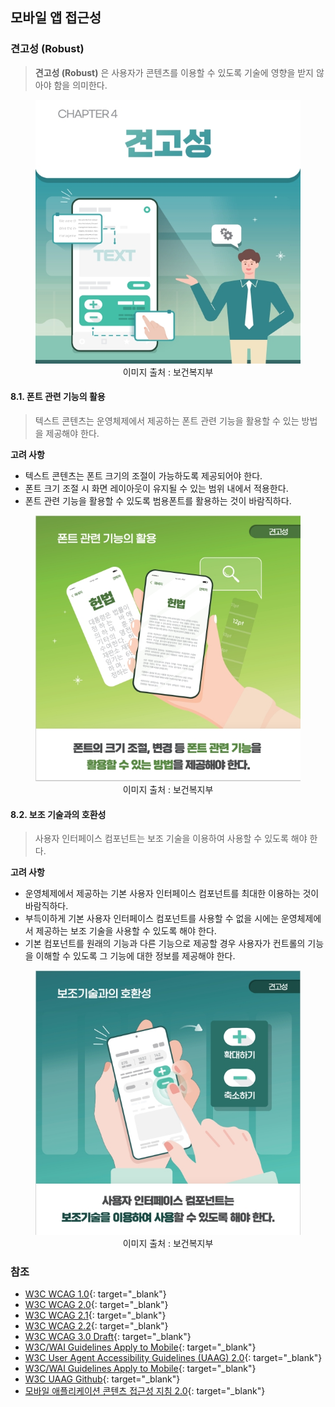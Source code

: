 ## 모바일 앱 접근성

### **견고성 (Robust)**
>**견고성 (Robust)** 은 사용자가 콘텐츠를 이용할 수 있도록 기술에 영향을 받지 않아야 함을 의미한다.

<figure aria-hidden="true" style="text-align:center">
   <img src="./../../images/mcag/8.Robust.jpg" alt="견고성">
   <figcaption>이미지 출처 : 보건복지부</figcaption>
</figure>


#### 8.1. 폰트 관련 기능의 활용
> 텍스트 콘텐츠는 운영체제에서 제공하는 폰트 관련 기능을 활용할 수 있는 방법을 제공해야 한다.   

**고려 사항**
- 텍스트 콘텐츠는 폰트 크기의 조절이 가능하도록 제공되어야 한다.   
- 폰트 크기 조절 시 화면 레이아웃이 유지될 수 있는 범위 내에서 적용한다.   
- 폰트 관련 기능을 활용할 수 있도록 범용폰트를 활용하는 것이 바람직하다.   


<figure aria-hidden="true" style="text-align:center">
   <img src="./../../images/mcag/8.1.Global-Font.jpg" alt="폰트 관련 기능의 활용">
   <figcaption>이미지 출처 : 보건복지부</figcaption>
</figure>

#### 8.2. 보조 기술과의 호환성
> 사용자 인터페이스 컴포넌트는 보조 기술을 이용하여 사용할 수 있도록 해야 한다.   

**고려 사항**
- 운영체제에서 제공하는 기본 사용자 인터페이스 컴포넌트를 최대한 이용하는 것이 바람직하다.   
- 부득이하게 기본 사용자 인터페이스 컴포넌트를 사용할 수 없을 시에는 운영체제에서 제공하는 보조 기술을 사용할 수 있도록 해야 한다.   
- 기본 컴포넌트를 원래의 기능과 다른 기능으로 제공할 경우 사용자가 컨트롤의 기능을 이해할 수 있도록 그 기능에 대한 정보를 제공해야 한다.   


<figure aria-hidden="true" style="text-align:center">
   <img src="./../../images/mcag/8.2.Compatible.jpg" alt="보조 기술과의 호환성">
   <figcaption>이미지 출처 : 보건복지부</figcaption>
</figure>


### 참조
- [W3C WCAG 1.0](https://www.w3.org/TR/WCAG10/){: target="_blank"}   
- [W3C WCAG 2.0](https://www.w3.org/TR/WCAG20/){: target="_blank"}   
- [W3C WCAG 2.1](https://www.w3.org/TR/WCAG21/){: target="_blank"}   
- [W3C WCAG 2.2](https://www.w3.org/TR/WCAG22/){: target="_blank"}    
- [W3C WCAG 3.0 Draft](https://www.w3.org/TR/2021/WD-wcag-3.0-20210121/){: target="_blank"}   
- [W3C/WAI Guidelines Apply to Mobile](https://www.w3.org/TR/2015/WD-mobile-accessibility-mapping-20150226/){: target="_blank"}    
- [W3C User Agent Accessibility Guidelines (UAAG) 2.0](https://www.w3.org/TR/UAAG20/){: target="_blank"}    
- [W3C/WAI Guidelines Apply to Mobile](https://www.w3.org/TR/IMPLEMENTING-UAAG20/mobile.html){: target="_blank"}   
- [W3C UAAG Github](https://github.com/w3c/UAAG){: target="_blank"}   
- [모바일 애플리케이션 콘텐츠 접근성 지침 2.0](http://www.webwatch.or.kr/pds/(KS%20X%203253)%EB%AA%A8%EB%B0%94%EC%9D%BC%20%EC%95%A0%ED%94%8C%EB%A6%AC%EC%BC%80%EC%9D%B4%EC%85%98%20%EC%BD%98%ED%85%90%EC%B8%A0%20%EC%A0%91%EA%B7%BC%EC%84%B1%20%20%EC%A7%80%EC%B9%A8%202.0.pdf){: target="_blank"}    


